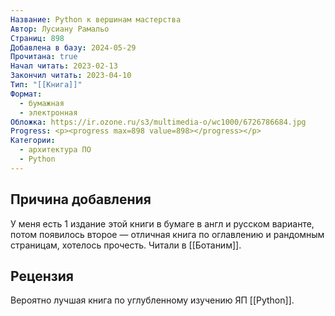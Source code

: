 ```yaml
---
Название: Python к вершинам мастерства
Автор: Лусиану Рамальо
Страниц: 898
Добавлена в базу: 2024-05-29
Прочитана: true
Начал читать: 2023-02-13
Закончил читать: 2023-04-10
Тип: "[[Книга]]"
Формат:
  - бумажная
  - электронная
Обложка: https://ir.ozone.ru/s3/multimedia-o/wc1000/6726786684.jpg
Progress: <p><progress max=898 value=898></progress></p>
Категории:
  - архитектура ПО
  - Python
---
```

## Причина добавления

У меня есть 1 издание этой книги в бумаге в англ и русском варианте, потом появилось второе — отличная книга по оглавлению и рандомным страницам, хотелось прочесть. Читали в [[Ботаним]].

## Рецензия

Вероятно лучшая книга по углубленному изучению ЯП [[Python]].
